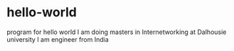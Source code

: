 # hello-world
program for hello world
I am doing masters in Internetworking at Dalhousie university
I am engineer from India
